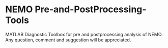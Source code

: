 # NEMO Pre-and-PostProcessing-Tools
MATLAB Diagnostic Toolbox for pre and postprocessing analysis of NEMO. Any question, comment and suggestion will be appreciated. 

